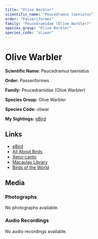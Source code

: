 ```yaml
---
title: "Olive Warbler"
scientific_name: "Peucedramus taeniatus"
order: "Passeriformes"
family: "Peucedramidae (Olive Warbler)"
species_group: "Olive Warbler"
species_code: "oliwar"
---
```


# Olive Warbler

**Scientific Name:** Peucedramus taeniatus

**Order:** Passeriformes

**Family:** Peucedramidae (Olive Warbler)

**Species Group:** Olive Warbler

**Species Code:** oliwar

**My Sightings:** [eBird](https://ebird.org/lifelist?r=world&time=life&spp=oliwar)

## Links
* [eBird](https://ebird.org/species/oliwar) 
* [All About Birds](https://www.allaboutbirds.org/guide/oliwar) 
* [Xeno-canto](https://www.xeno-canto.org/species/oliwar) 
* [Macaulay Library](https://search.macaulaylibrary.org/catalog?taxonCode=oliwar&sort=rating_rank_desc)
* [Birds of the World](https://birdsoftheworld.org/bow/species/oliwar)

## Media
### Photographs
No photographs available.

### Audio Recordings
No audio recordings available.
